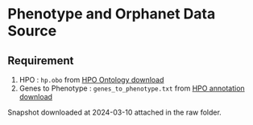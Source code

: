 # Phenotype and Orphanet Data Source

## Requirement
1. HPO : ```hp.obo``` from [HPO Ontology download](https://hpo.jax.org/app/data/ontology)
2. Genes to Phenotype : ```genes_to_phenotype.txt``` from [HPO annotation download](https://hpo.jax.org/app/data/annotations)

Snapshot downloaded at 2024-03-10 attached in the raw folder.